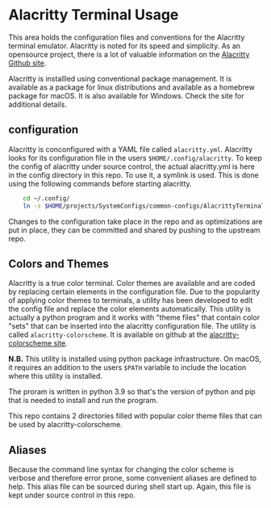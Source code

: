 # Alacritty Terminal Usage

This area holds the configuration files and conventions for the Alacritty terminal emulator.  Alacritty is noted for its speed and simplicity. As an opensource project, there is a lot of valuable information on the [Alacritty Github site](https://github.com/alacritty/alacritty). 

Alacritty is installled using conventional package management.  It is available as a package for linux distributions and available as a homebrew package for macOS. It is also available for Windows.  Check the site for additional details.

## configuration

Alacritty is conconfigured with a YAML file called `alacritty.yml`. Alacritty looks for its configuration file in the users `$HOME/.config/alacritty`. To keep the config of alacritty under source control, the actual alacritty.yml is here in the config directory in this repo.  To use it, a symlink is used. This is done using the following commands before starting alacritty.

``` bash
    cd ~/.config/
    ln -s $HOME/projects/SystemConfigs/common-configs/AlacrittyTerminal/config ./alacritty
```

Changes to the configuration take place in the repo and as optimizations are put in place, they can be committed and shared by pushing to the upstream repo.

## Colors and Themes

Alacritty is a true color terminal. Color themes are available and are coded by replacing certain elements in the configuration file. Due to the popularity of applying color themes to terminals, a utility has been developed to edit the config file and replace the color elements automatically.  This utility is actually a python program and it works with "theme files" that contain color "sets" that can be inserted into the alacritty configuration file.  The utility is called `alacritty-colorscheme`. It is available on github at the [alacritty-colorscheme site](https://pypi.org/project/alacritty-colorscheme/).

**N.B.** This utility is installed using python package infrastructure. On macOS, it requires an addition to the users `$PATH` variable to include the location where this utility is installed.

The proram is written in python 3.9 so that's the version of python and pip that is needed to install and run the program.

This repo contains 2 directories filled with popular color theme files that can be used by alacritty-colorscheme.  

## Aliases

Because the command line syntax for changing the color scheme is verbose and therefore error prone, some convenient aliases are defined to help.  This alias file can be sourced during shell start up. Again, this file is kept under source control in this repo.
